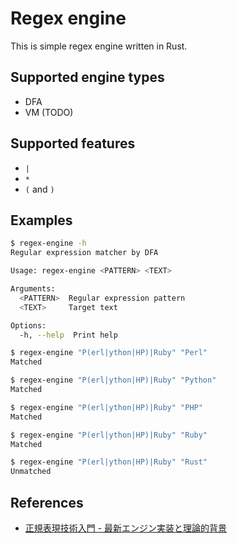 # Regex engine

This is simple regex engine written in Rust.

## Supported engine types

* DFA
* VM (TODO)

## Supported features

* `|`
* `*`
* `(` and `)`

## Examples

```sh
$ regex-engine -h
Regular expression matcher by DFA

Usage: regex-engine <PATTERN> <TEXT>

Arguments:
  <PATTERN>  Regular expression pattern
  <TEXT>     Target text

Options:
  -h, --help  Print help
```

```sh
$ regex-engine "P(erl|ython|HP)|Ruby" "Perl"
Matched

$ regex-engine "P(erl|ython|HP)|Ruby" "Python"
Matched

$ regex-engine "P(erl|ython|HP)|Ruby" "PHP"
Matched

$ regex-engine "P(erl|ython|HP)|Ruby" "Ruby"
Matched

$ regex-engine "P(erl|ython|HP)|Ruby" "Rust"
Unmatched
```

## References

* [正規表現技術入門 - 最新エンジン実装と理論的背景](https://gihyo.jp/book/2015/978-4-7741-7270-5)

